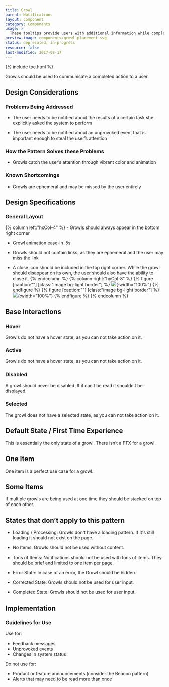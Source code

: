 ```yaml
---
title: Growl
parent: Notifications
layout: component
category: Components
usage: >
  These tooltips provide users with additional information while completing tasks and alert them to new features.
preview-image: components/growl-placement.svg
status: deprecated, in-progress
resource: false
last-modified: 2017-08-17
---
```


{% include toc.html %}

Growls should be used to communicate a completed action to a user.

## Design Considerations

### Problems Being Addressed

-   The user needs to be notified about the results of a certain task she
    explicitly asked the system to perform

-   The user needs to be notified about an unprovoked event that is important
    enough to steal the user’s attention

### How the Pattern Solves these Problems

- Growls catch the user’s attention through vibrant color and animation

### Known Shortcomings

- Growls are ephemeral and may be missed by the user entirely

## Design Specifications

### General Layout

<div class="hxRow"  markdown="1">
{% column left:"hxCol-4" %}
-   Growls should always appear in the bottom right corner

-   Growl animation ease-in .5s

-   Growls should not contain links, as they are ephemeral and the user may
    miss the link

-   A close icon should be included in the top right corner. While the growl
    should disappear on its own, the user should also have the ability to close
    it.
{% endcolumn %}
{% column right:"hxCol-8" %}
{% figure [caption:""] [class:"image bg-light border"] %}
![]({{site.cdn_url}}/img/components/growl-specs.svg){:width="100%"}
{% endfigure %}
{% figure [caption:""] [class:"image bg-light border"] %}
![]({{site.cdn_url}}/img/components/growl-placement.svg){:width="100%"}
{% endfigure %}
{% endcolumn %}
</div>

## Base Interactions

### Hover

Growls do not have a hover state, as you can not take action on it.

### Active

Growls do not have a hover state, as you can not take action on it.

### Disabled

A growl should never be disabled. If it can’t be read it shouldn’t be
displayed.

### Selected

The growl does not have a selected state, as you can not take action on it.

## Default State / First Time Experience

This is essentially the only state of a growl. There isn’t a FTX for a growl.

## One Item

One item is a perfect use case for a growl.

## Some Items

If multiple growls are being used at one time they should be stacked on top of
each other.

## States that don’t apply to this pattern

-   Loading / Processing: Growls don't have a loading pattern. If it's still
    loading it should not exist on the page.

-   No Items: Growls should not be used without content.

-   Tons of Items: Notifications should not be used with tons of items. They
    should be brief and limited to one item per page.

-   Error State: In case of an error, the Growl should be hidden.

-   Corrected State: Growls should not be used for user input.

-   Completed State: Growls should not be used for user input.

## Implementation

### Guidelines for Use

Use for:

- Feedback messages
- Unprovoked events
- Changes in system status

Do not use for:

- Product or feature announcements (consider the Beacon pattern)
- Alerts that may need to be read more than once
